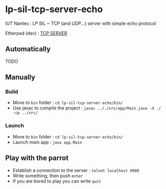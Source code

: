 # lp-sil-tcp-server-echo
IUT Nantes : LP SIL ~ TCP (and UDP...) server with simple echo protocol

Etherpad (dev) : [TCP SERVER](https://beta.etherpad.org/p/tcp-server)

## Automatically
TODO

## Manually
### Build
- Move to `bin` folder : `cd lp-sil-tcp-server-echo/bin/`
- Use javac to compile the project : `javac .././src/app/Main.java -d ./ -cp ../src/`

### Launch
- Move to `bin` folder : `cd lp-sil-tcp-server-echo/bin/`
- Launch main app : `java app.Main`

## Play with the parrot
- Establish a connection to the server : `telnet localhost 9900`
- Write something, then push `enter`
- If you are bored to play you can write `quit`
